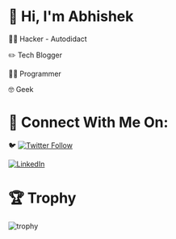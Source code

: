
# 👋 Hi, I'm Abhishek

<!--
**theabhishekbhujang/theabhishekbhujang** is a ✨ _special_ ✨ repository because its `README.md` (this file) appears on your GitHub profile.

Here are some ideas to get you started:

- 🔭 I’m currently working on ...
- 🌱 I’m currently learning ...
- 👯 I’m looking to collaborate on ...
- 🤔 I’m looking for help with ...
- 💬 Ask me about ...
- 📫 How to reach me: ...
- 😄 Pronouns: ...
- ⚡ Fun fact: ...
-->

🐱‍💻 Hacker - Autodidact

:pencil2: Tech Blogger

👨‍💻 Programmer

🤓 Geek
# 🔎 Connect With Me On:

<!--:camera: Instagram: [@theabhishekbhujang](https://instagram.com/theabhishekbhujang)

:globe_with_meridians: Blog: [Medium](https://theabhishekbhujang.medium.com/)

:linkedin: LinkedIn: [@theabhishekbhujang](https://linkedin.com/in/theabhishekbhujang)
-->

:bird: [![Twitter Follow](https://img.shields.io/twitter/follow/theabhibhujang?style=social)](https://x.com/theabhibhujang)

[![LinkedIn](https://img.shields.io/badge/LinkedIn-Connect-blue)](https://linkedin.com/in/theabhishekbhujang)



# :trophy: Trophy

![trophy](https://github-profile-trophy.vercel.app/?username=theabhishekbhujang&theme=onedark)
